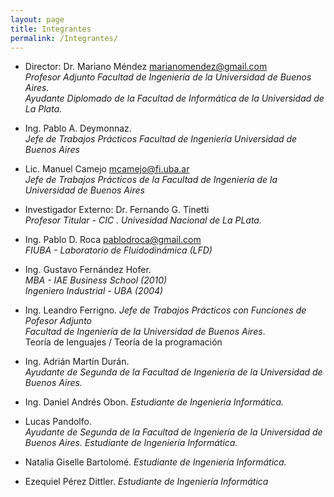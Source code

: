 ```yaml
---
layout: page
title: Integrantes
permalink: /Integrantes/
---
```

* Director: Dr. Mariano Méndez <marianomendez@gmail.com>   
  _Profesor Adjunto Facultad de Ingeniería de la Universidad de Buenos Aires._     
  _Ayudante Diplomado de la Facultad de Informática de la Universidad de La Plata._  

* Ing. Pablo A. Deymonnaz.  
  _Jefe de Trabajos Prácticos Facultad de Ingeniería Universidad de Buenos Aires_ 

* Lic. Manuel Camejo <mcamejo@fi.uba.ar>   
  _Jefe de Trabajos Prácticos de la Facultad de Ingeniería de la Universidad de Buenos Aires_    

* Investigador Externo: Dr. Fernando G. Tinetti  
  _Profesor Titular - CIC . Univesidad Nacional de La PLata._   

* Ing. Pablo D. Roca <pablodroca@gmail.com>  
  _FIUBA - Laboratorio de Fluidodinámica (LFD)_  

* Ing. Gustavo Fernández Hofer.    
  _MBA - IAE Business School (2010)_  
  _Ingeniero Industrial - UBA (2004)_ 

* Ing. Leandro Ferrigno. 
  _Jefe de Trabajos Prácticos con Funciones de Pofesor Adjunto_  
  _Facultad de Ingeniería de la Universidad de Buenos Aires_.   
  Teoría de lenguajes / Teoría de la programación   

* Ing. Adrián Martín Durán.  
  _Ayudante de Segunda de la Facultad de Ingeniería de la Universidad de Buenos Aires._  

* Ing. Daniel Andrés Obon. _Estudiante de Ingeniería Informática._  

* Lucas Pandolfo.  
  _Ayudante de Segunda de la Facultad de Ingeniería de la Universidad de Buenos Aires._
  _Estudiante de Ingeniería Informática._   

* Natalia Giselle Bartolomé. _Estudiante de Ingeniería Informática._   

* Ezequiel Pérez Dittler.
  _Estudiante de Ingeniería Informática_  
